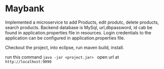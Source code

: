# Maybank

Implemented  a microservice to add Products, edit produtc, delete products, search products. 
Backend database is MySql, url,dbpassword, id cab be found in application.properties file in resources.
Login credentials to the application can be configured in application.properties file. 

Checkout the project, into eclipse, run maven build, install.

run this command `java -jar <project.jar> `
open url at     `http://localhost:9090`



